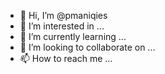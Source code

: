 - 👋 Hi, I’m @pmaniqies
- 👀 I’m interested in ...
- 🌱 I’m currently learning ...
- 💞️ I’m looking to collaborate on ...
- 📫 How to reach me ...

<!---
pmaniqies/pmaniqies is a ✨ special ✨ repository because its `README.md` (this file) appears on your GitHub profile.
You can click the Preview link to take a look at your changes.
--->
